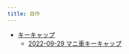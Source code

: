 ```yaml
---
title: 自作
---
```



- [キーキャップ](./キーキャップ/index.md)
    - [2022-09-29 マニ車キーキャップ](./../../../../../d/2022/09/29/マニ車キーキャップ.md)




